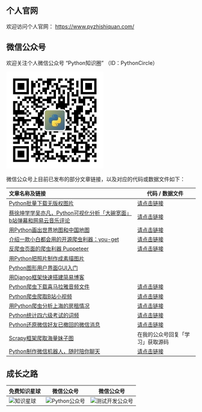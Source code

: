 ## 个人官网
欢迎访问个人官网： https://www.pyzhishiquan.com/

## 微信公众号
欢迎关注个人微信公众号 “Python知识圈” （ID：PythonCircle）

![公众号](https://github.com/Brucepk/pk.github.io/blob/master/gzh.jpg)

微信公众号上目前已发布的部分文章链接，以及对应的代码或数据文件如下：


|  文章名称及链接   | 代码 / 数据文件|
|  :----  | ----  |
| [Python批量下载无版权图片](https://www.pyzhishiquan.com/no-copyright-image.html)  | [请点击链接](https://github.com/Brucepk/download-no-copyright-image/blob/master/pixabay.py)|
| [蔡徐坤学学吴亦凡，Python可视化分析「大碗宽面」b站弹幕和网易云音乐评论](https://www.pyzhishiquan.com/noodles-skrrr.html)  | [请点击链接](https://github.com/Brucepk/Kris-noodles)|
| [用Python画出世界地图和中国地图](https://www.pyzhishiquan.com/drawing-map.html)  | [请点击链接](https://github.com/Brucepk/DrawingMap)|
| [介绍一款小白都会用的开源爬虫利器：you-get](https://www.pyzhishiquan.com/you-get.html)  | [请点击链接](https://github.com/soimort/you-get)|
| [反爬虫页面的爬虫利器 Puppeteer](https://www.pyzhishiquan.com/puppeteer.html)  | [请点击链接](https://github.com/GoogleChrome/puppeteer)|
| [用Python把照片制作成素描图片](https://www.pyzhishiquan.com/make-pic-to-sketch.html)  | |
| [Python图形用户界面GUI入门](https://www.pyzhishiquan.com/gui-base.html)  | |
| [用Django框架快速搭建简易博客](https://www.pyzhishiquan.com/django-boke.html)  | |
| [Python爬虫下载喜马拉雅音频文件](https://www.pyzhishiquan.com/ximalaya.html)  | [请点击链接](https://github.com/Brucepk/Ximalaya)|
| [Python爬虫爬取B站小视频](https://www.pyzhishiquan.com/bilibili.html)  | [请点击链接](https://github.com/Brucepk/BiliVideo/blob/master/bilivideo.py)|
| [用Python爬虫分析上海的房租情况](https://www.pyzhishiquan.com/shanghai-rent.html)  | [请点击链接](https://github.com/Brucepk/Shanghaifangzu)|
| [Python统计四六级考试的词频](https://www.pyzhishiquan.com/cet46.html)  | [请点击链接](https://github.com/Brucepk/CET46)|
| [Python还原微信好友已撤回的微信消息](https://www.pyzhishiquan.com/wechat-withdraw.html)  | [请点击链接](https://github.com/Brucepk/WithDraw)|
| [Scrapy框架爬取海量妹子图](https://www.pyzhishiquan.com/scrapy-meinv.html)  | 在我的公众号回复「学习」获取源码|
| [Python制作微信机器人，随时陪你聊天](https://www.pyzhishiquan.com/wechat-robot.html)  | [请点击链接](https://github.com/Brucepk/WechatRobot)|

## 成长之路

|  免费知识星球   | 微信公众号| 微信公众号|
|  :----  | ----  | ----  |
| ![知识星球](https://github.com/Brucepk/GitHub_Photos/blob/master/%E7%9F%A5%E8%AF%86%E6%98%9F%E7%90%83.png)  | ![Python公众号](https://github.com/Brucepk/GitHub_Photos/blob/master/%E7%9F%A5%E8%AF%86%E5%9C%88%E5%85%AC%E4%BC%97%E5%8F%B7.png) | ![测试开发公众号](https://github.com/Brucepk/GitHub_Photos/blob/master/%E6%B5%8B%E8%AF%95%E7%A4%BE%E5%8C%BA%E5%85%AC%E4%BC%97%E5%8F%B7.png)|
